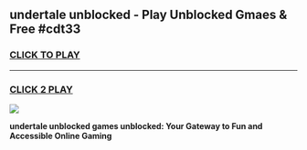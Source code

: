 
## undertale unblocked - Play Unblocked Gmaes & Free #cdt33
<h3>
<a href="https://premium.freeplayer.one?title=undertale_unblocked&ref=03M">CLICK TO PLAY</a></h3>
<hr>

<h3>
<a href="https://premium.freeplayer.one?title=undertale_unblocked&ref=03M">CLICK 2 PLAY</a>
  
</h3>

<a href="https://premium.freeplayer.one?title=undertale_unblocked&ref=03M"><img src="https://clearcache.store/games.png"></a>


**undertale unblocked games unblocked: Your Gateway to Fun and Accessible Online Gaming**
